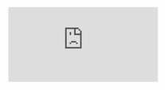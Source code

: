 ![Ссылка на проект](https://rawcdn.githack.com/KittyCorpsegrinder/Pet_projects/ea75ea8f739ece7bf9443eff4aec834ea85c771f/DonorSearch_project/DonorSearch_Kirin_pavel.html)
